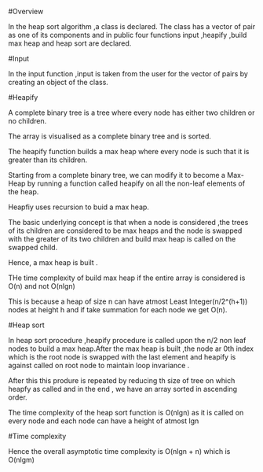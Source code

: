 #Overview

In the heap sort algorithm ,a class is declared.
The class has a vector of pair as one of its components and in public four functions input ,heapify ,build max heap and heap sort are declared.

#Input

In the input function ,input is taken from the user for the vector of pairs by creating an object of the class.

#Heapify

A complete binary tree is a tree where every node has either two children or no children.


The array is visualised as a complete binary tree and is sorted.

The heapify function builds a max heap where every node is such that it is greater than its children.

Starting from a complete binary tree, we can modify it to become a Max-Heap by running a function called heapify on all the non-leaf elements of the heap.

Heapfiy uses recursion to buid a max heap.

The basic underlying concept is that when a node is considered ,the trees of its children are considered to be max heaps and the node is swapped with the greater of its two children and build max heap is called on the swapped child.

Hence, a max heap is built .

THe time complexity of build max heap if the entire array is considered is O(n) and not O(nlgn)

This is because a heap of size n can have atmost Least Integer(n/2^(h+1)) nodes at height h and if take summation for each node we get O(n).

#Heap sort

In heap sort procedure ,heapify procedure is called upon the n/2 non leaf nodes to build a max heap.After the max heap is built ,the node ar 0th index which is the root node is swapped with the last element and heapify is against called on root node to maintain loop invariance .

After this this produre is repeated by reducing th size of tree on which heapfy as called and in the end , we have an array sorted in ascending order.

The time complexity of the heap sort function is O(nlgn) as it is called on every node and each node can have a height of atmost lgn


#Time complexity

Hence the overall asymptotic time complexity is O(nlgn + n) which is O(nlgm)
